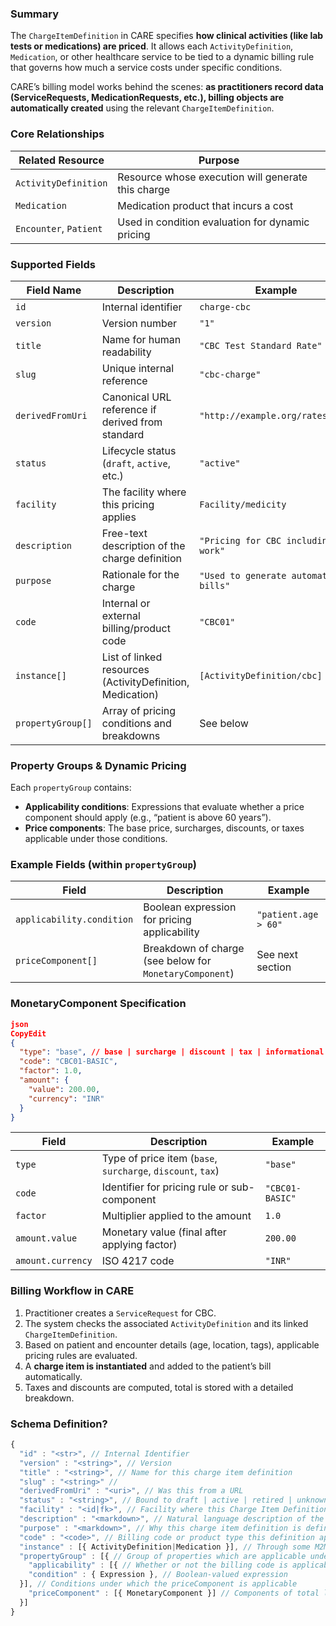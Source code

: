 ### Summary

The `ChargeItemDefinition` in CARE specifies **how clinical activities (like lab tests or medications) are priced**. It allows each `ActivityDefinition`, `Medication`, or other healthcare service to be tied to a dynamic billing rule that governs how much a service costs under specific conditions.

CARE’s billing model works behind the scenes: **as practitioners record data (ServiceRequests, MedicationRequests, etc.), billing objects are automatically created** using the relevant `ChargeItemDefinition`.

### Core Relationships

| Related Resource       | Purpose                                            |
| ---------------------- | -------------------------------------------------- |
| `ActivityDefinition`   | Resource whose execution will generate this charge |
| `Medication`           | Medication product that incurs a cost              |
| `Encounter`, `Patient` | Used in condition evaluation for dynamic pricing   |

### Supported Fields

| Field Name        | Description                                               | Example                                |
| ----------------- | --------------------------------------------------------- | -------------------------------------- |
| `id`              | Internal identifier                                       | `charge-cbc`                           |
| `version`         | Version number                                            | `"1"`                                  |
| `title`           | Name for human readability                                | `"CBC Test Standard Rate"`             |
| `slug`            | Unique internal reference                                 | `"cbc-charge"`                         |
| `derivedFromUri`  | Canonical URL reference if derived from standard          | `"http://example.org/rates/cbc"`       |
| `status`          | Lifecycle status (`draft`, `active`, etc.)                | `"active"`                             |
| `facility`        | The facility where this pricing applies                   | `Facility/medicity`                    |
| `description`     | Free-text description of the charge definition            | `"Pricing for CBC including lab work"` |
| `purpose`         | Rationale for the charge                                  | `"Used to generate automated bills"`   |
| `code`            | Internal or external billing/product code                 | `"CBC01"`                              |
| `instance[]`      | List of linked resources (ActivityDefinition, Medication) | `[ActivityDefinition/cbc]`             |
| `propertyGroup[]` | Array of pricing conditions and breakdowns                | See below                              |

### Property Groups & Dynamic Pricing

Each `propertyGroup` contains:

- **Applicability conditions**: Expressions that evaluate whether a price component should apply (e.g., “patient is above 60 years”).
- **Price components**: The base price, surcharges, discounts, or taxes applicable under those conditions.

### Example Fields (within `propertyGroup`)

| Field                     | Description                                             | Example              |
| ------------------------- | ------------------------------------------------------- | -------------------- |
| `applicability.condition` | Boolean expression for pricing applicability            | `"patient.age > 60"` |
| `priceComponent[]`        | Breakdown of charge (see below for `MonetaryComponent`) | See next section     |

### MonetaryComponent Specification

```json
json
CopyEdit
{
  "type": "base", // base | surcharge | discount | tax | informational
  "code": "CBC01-BASIC",
  "factor": 1.0,
  "amount": {
    "value": 200.00,
    "currency": "INR"
  }
}

```

| Field             | Description                                                 | Example         |
| ----------------- | ----------------------------------------------------------- | --------------- |
| `type`            | Type of price item (`base`, `surcharge`, `discount`, `tax`) | `"base"`        |
| `code`            | Identifier for pricing rule or sub-component                | `"CBC01-BASIC"` |
| `factor`          | Multiplier applied to the amount                            | `1.0`           |
| `amount.value`    | Monetary value (final after applying factor)                | `200.00`        |
| `amount.currency` | ISO 4217 code                                               | `"INR"`         |

### Billing Workflow in CARE

1. Practitioner creates a `ServiceRequest` for CBC.
2. The system checks the associated `ActivityDefinition` and its linked `ChargeItemDefinition`.
3. Based on patient and encounter details (age, location, tags), applicable pricing rules are evaluated.
4. A **charge item is instantiated** and added to the patient’s bill automatically.
5. Taxes and discounts are computed, total is stored with a detailed breakdown.

### Schema Definition?

```jsx
{
  "id" : "<str>", // Internal Identifier
  "version" : "<string>", // Version
  "title" : "<string>", // Name for this charge item definition
  "slug" : "<string>" //
  "derivedFromUri" : "<uri>", // Was this from a URL
  "status" : "<string>", // Bound to draft | active | retired | unknown
  "facility" : "<id|fk>", // Facility where this Charge Item Definition is created
  "description" : "<markdown>", // Natural language description of the charge item definition
  "purpose" : "<markdown>", // Why this charge item definition is defined
  "code" : "<code>", // Billing code or product type this definition applies to, No valueset for now
  "instance" : [{ ActivityDefinition|Medication }], // Through some M2M Table, needs to be indexed.
  "propertyGroup" : [{ // Group of properties which are applicable under the same conditions
    "applicability" : [{ // Whether or not the billing code is applicable
    "condition" : { Expression }, // Boolean-valued expression
  }], // Conditions under which the priceComponent is applicable
    "priceComponent" : [{ MonetaryComponent }] // Components of total line item price
  }]
}
```
